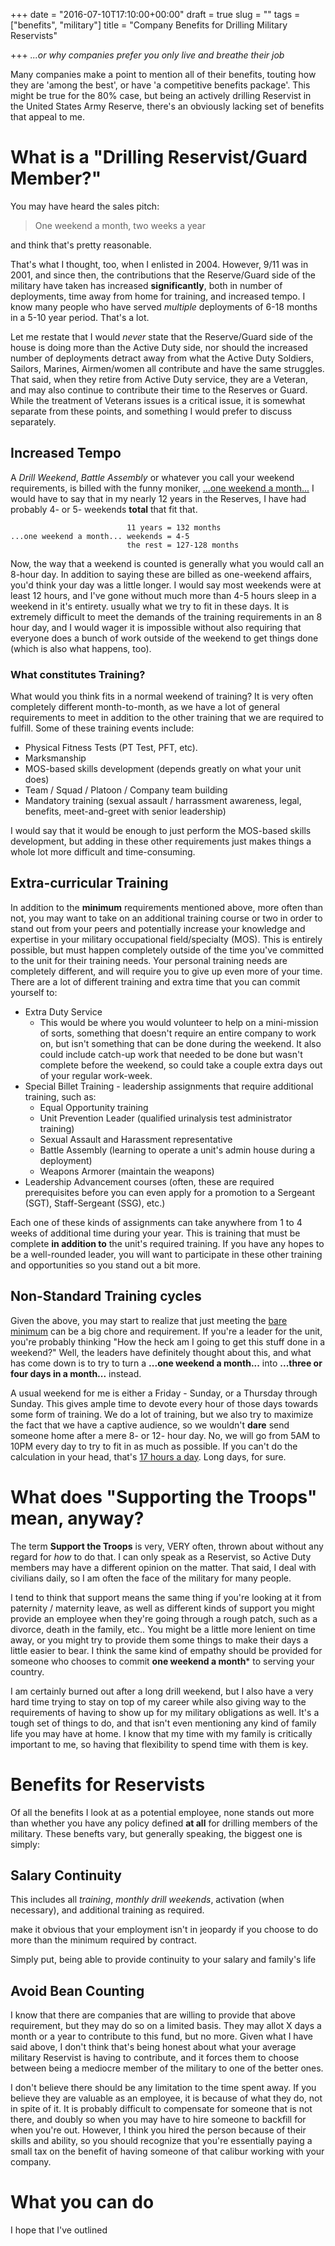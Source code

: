 +++
date = "2016-07-10T17:10:00+00:00"
draft = true
slug = ""
tags = ["benefits", "military"]
title = "Company Benefits for Drilling Military Reservists"

+++
*...or why companies prefer you only live and breathe their job*

Many companies make a point to mention all of their benefits, touting how they
are 'among the best', or have 'a competitive benefits package'.  This might be
true for the 80% case, but being an actively drilling Reservist in the United
States Army Reserve, there's an obviously lacking set of benefits that appeal to
me.

# What is a "Drilling Reservist/Guard Member?"

You may have heard the sales pitch:

> One weekend a month, two weeks a year

and think that's pretty reasonable.

That's what I thought, too, when I enlisted in 2004.  However, 9/11 was in 2001,
and since then, the contributions that the Reserve/Guard side of the military
have taken has increased **significantly**, both in number of deployments, time
away from home for training, and increased tempo.  I know many people who have
served *multiple* deployments of 6-18 months in a 5-10 year period.  That's
a lot.

Let me restate that I would *never* state that the Reserve/Guard side of the
house is doing more than the Active Duty side, nor should the increased number
of deployments detract away from what the Active Duty Soldiers, Sailors,
Marines, Airmen/women all contribute and have the same struggles.  That said,
when they retire from Active Duty service, they are a Veteran, and may also
continue to contribute their time to the Reserves or Guard.  While the treatment
of Veterans issues is a critical issue, it is somewhat separate from these
points, and something I would prefer to discuss separately.

## Increased Tempo

A *Drill Weekend*, *Battle Assembly* or whatever you call your weekend
requirements, is billed with the funny moniker, <u>...one weekend a month...</u>
I would have to say that in my nearly 12 years in the Reserves, I have had
probably 4- or 5- weekends **total** that fit that.

                              11 years = 132 months
    ...one weekend a month... weekends = 4-5
                              the rest = 127-128 months

Now, the way that a weekend is counted is generally what you would call an
8-hour day.  In addition to saying these are billed as one-weekend affairs,
you'd think your day was a little longer.  I would say most weekends were at
least 12 hours, and I've gone without much more than 4-5 hours sleep in
a weekend in it's entirety.  usually what we try to fit in these days.  It is
extremely difficult to meet the demands of the training requirements in an
8 hour day, and I would wager it is impossible without also requiring that
everyone does a bunch of work outside of the weekend to get things done (which
is also what happens, too).

### What constitutes Training?

What would you think fits in a normal weekend of training?  It is very often
completely different month-to-month, as we have a lot of general requirements to
meet in addition to the other training that we are required to fulfill.  Some of
these training events include:

* Physical Fitness Tests (PT Test, PFT, etc).
* Marksmanship
* MOS-based skills development (depends greatly on what your unit does)
* Team / Squad / Platoon / Company team building
* Mandatory training (sexual assault / harrassment awareness, legal,
  benefits, meet-and-greet with senior leadership)

I would say that it would be enough to just perform the MOS-based skills
development, but adding in these other requirements just makes things a whole
lot more difficult and time-consuming.

## Extra-curricular Training

In addition to the **minimum** requirements mentioned above, more often than
not, you may want to take on an additional training course or two in order to
stand out from your peers and potentially increase your knowledge and expertise
in your military occupational field/specialty (MOS). This is entirely possible,
but must happen completely outside of the time you've committed to the unit for
their training needs.  Your personal training needs are completely different,
and will require you to give up even more of your time.  There are a lot of
different training and extra time that you can commit yourself to:

* Extra Duty Service 
  - This would be where you would volunteer to help on a mini-mission of sorts,
      something that doesn't require an entire company to work on, but isn't
      something that can be done during the weekend.  It also could include
      catch-up work that needed to be done but wasn't complete before the
      weekend, so could take a couple extra days out of your regular work-week.
* Special Billet Training - leadership assignments that require additional training, such as:
  - Equal Opportunity training
  - Unit Prevention Leader (qualified urinalysis test administrator training)
  - Sexual Assault and Harassment representative
  - Battle Assembly (learning to operate a unit's admin house during
          a deployment)
  - Weapons Armorer (maintain the weapons)
* Leadership Advancement courses (often, these are required prerequisites before
    you can even apply for a promotion to a Sergeant (SGT), Staff-Sergeant
    (SSG), etc.)

Each one of these kinds of assignments can take anywhere from 1 to 4 weeks of
additional time during your year.  This is training that must be complete **in
addition to** the unit's required training.  If you have any hopes to be
a well-rounded leader, you will want to participate in these other training and
opportunities so you stand out a bit more.

## Non-Standard Training cycles

Given the above, you may start to realize that just meeting the <u>bare minimum</u>
can be a big chore and requirement.  If you're a leader for the unit, you're
probably thinking "How the heck am I going to get this stuff done in
a weekend?" Well, the leaders have definitely thought about this, and what has
come down is to try to turn a **...one weekend a month...** into  **...three or
four days in a month...** instead.

A usual weekend for me is either a Friday - Sunday, or a Thursday through
Sunday.  This gives ample time to devote every hour of those days towards some
form of training.  We do a lot of training, but we also try to maximize the fact
that we have a captive audience, so we wouldn't **dare** send someone home after
a mere 8- or 12- hour day.  No, we will go from 5AM to 10PM every day to try to
fit in as much as possible.  If you can't do the calculation in your head,
that's <u>17 hours a day</u>.  Long days, for sure.


# What does "Supporting the Troops" mean, anyway?

The term **Support the Troops** is very, VERY often, thrown about without any
regard for *how* to do that.  I can only speak as a Reservist, so Active Duty
members may have a different opinion on the matter.  That said, I deal with
civilians daily, so I am often the face of the military for many people.

I tend to think that support means the same thing if you're looking at it from
paternity / maternity leave, as well as different kinds of support you might
provide an employee when they're going through a rough patch, such as a divorce,
death in the family, etc..  You might be a little more lenient on time away, or
you might try to provide them some things to make their days a little easier to
bear.  I think the same kind of empathy should be provided for someone who
chooses to commit **one weekend a month*** to serving your country.

I am certainly burned out after a long drill weekend, but I also have a very
hard time trying to stay on top of my career while also giving way to the
requirements of having to show up for my military obligations as well.  It's
a tough set of things to do, and that isn't even mentioning any kind of family
life you may have at home.  I know that my time with my family is critically
important to me, so having that flexibility to spend time with them is key.

# Benefits for Reservists

Of all the benefits I look at as a potential employee, none stands out more than
whether you have any policy defined **at all** for drilling members of the
military.  These benefts vary, but generally speaking, the biggest one is
simply:

## Salary Continuity

This includes all *training*, *monthly drill weekends*, activation (when
necessary), and additional training as required.

make it obvious that your employment isn't in jeopardy if you choose to do more
than the minimum required by contract.

Simply put, being able to provide continuity to your salary and family's life


## Avoid Bean Counting

I know that there are companies that are willing to provide that above
requirement, but they may do so on a limited basis.  They may allot X days
a month or a year to contribute to this fund, but no more.  Given what I have
said above, I don't think that's being honest about what your average military
Reservist is having to contribute, and it forces them to choose between being
a mediocre member of the military to one of the better ones.

I don't believe there should be any limitation to the time spent away.  If you
believe they are valuable as an employee, it is because of what they do, not in
spite of it.  It is probably difficult to compensate for someone that is not
there, and doubly so when you may have to hire someone to backfill for when
you're out.  However, I think you hired the person because of their skills and
ability, so you should recognize that you're essentially paying a small tax on
the benefit of having someone of that calibur working with your company.

# What you can do

I hope that I've outlined 

